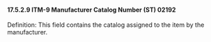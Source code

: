 #### 17.5.2.9 ITM-9 Manufacturer Catalog Number (ST) 02192

Definition: This field contains the catalog assigned to the item by the manufacturer.

